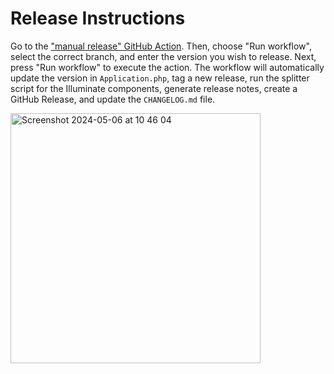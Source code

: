 # Release Instructions

Go to the ["manual release" GitHub Action](https://github.com/laravel/framework/actions/workflows/releases.yml). Then, choose "Run workflow", select the correct branch, and enter the version you wish to release. Next, press "Run workflow" to execute the action. The workflow will automatically update the version in `Application.php`, tag a new release, run the splitter script for the Illuminate components, generate release notes, create a GitHub Release, and update the `CHANGELOG.md` file.

<img width="400" alt="Screenshot 2024-05-06 at 10 46 04" src="https://github.com/laravel/framework/assets/594614/4dc5efc8-946e-4e96-9e79-8e26f92ea354">
